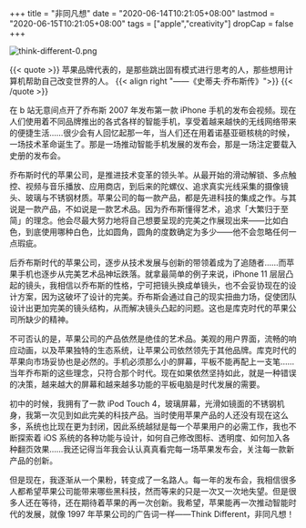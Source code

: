 +++
title = "非同凡想"
date = "2020-06-14T10:21:05+08:00"
lastmod = "2020-06-15T10:21:05+08:00"
tags = ["apple","creativity"]
dropCap = false
+++

![think-different-0.png](/images/think-different.png)

{{< quote >}}
苹果品牌代表的，是那些跳出固有模式进行思考的人，那些想用计算机帮助自己改变世界的人。
{{< align right "——《史蒂夫·乔布斯传》">}}
{{< /quote >}}

在 b 站无意间点开了乔布斯 2007 年发布第一款 iPhone 手机的发布会视频。现在人们使用着不同品牌推出的各式各样的智能手机，享受着越来越快的无线网络带来的便捷生活……很少会有人回忆起那一年，当人们还在用着诺基亚砸核桃的时候，一场技术革命诞生了。那是一场推动智能手机发展的发布会，那是一场注定要载入史册的发布会。

乔布斯时代的苹果公司，是推进技术变革的领头羊。从最开始的滑动解锁、多点触控、视频与音乐播放、应用商店，到后来的陀螺仪、追求真实光线采集的摄像镜头、玻璃与不锈钢材质。苹果公司的每一款产品，都是先进科技的集成之作。与其说是一款产品，不如说是一款艺术品。因为乔布斯懂得艺术，追求「大繁归于至简」的理念。他会尽最大努力地将自己想要呈现的完美之作展现出来——比如白色，到底使用哪种白色，比如圆角，圆角的度数确定为多少——他不会忽略任何一点瑕疵。

后乔布斯时代的苹果公司，逐步从技术发展与创新的带领着成为了追随者……而苹果手机也逐步从完美艺术品神坛跌落。就拿最简单的例子来说，iPhone 11 层层凸起的镜头，我相信以乔布斯的性格，宁可把镜头换成单镜头，也不会妥协现在的设计方案，因为这破坏了设计的完美。乔布斯会通过自己的现实扭曲力场，促使团队设计出更加完美的镜头结构，从而解决镜头凸起的问题。这也是库克时代的苹果公司所缺少的精神。

不可否认的是，苹果公司的产品依然是绝佳的艺术品。美观的用户界面，流畅的响应动画，以及苹果独特的生态系统，让苹果公司依然领先于其他品牌。库克时代的苹果向市场妥协也是必然的。手机必须那么小的屏幕，平板不能再配上一支笔……当年乔布斯的这些理念，只符合那个时代。现在如果依然坚持如此，就是一种错误的决策，越来越大的屏幕和越来越多功能的平板电脑是时代发展的需要。

初中的时候，我拥有了一款 iPod Touch 4，玻璃屏幕，光滑如镜面的不锈钢机身，我第一次见到如此完美的科技产品。当时使用苹果产品的人还没有现在这么多，系统也比现在更为封闭，因此系统越狱是每一个苹果用户的必需工作，我也不断探索着 iOS 系统的各种功能与设计，如何自己修改图标、透明度、如何加入各种翻页效果……我还记得当年我会认认真真看完每一场苹果发布会，关注每一款新产品的创新。

但是现在，我逐渐从一个果粉，转变成了一名路人。每一年的发布会，我相信很多人都希望苹果公司能带来哪些黑科技，然而等来的只是一次又一次地失望。但是很多人还在等待，还在期待着苹果的再一次创新。我希望，苹果能再一次推动智能时代的发展，就像 1997 年苹果公司的广告词一样——Think Different，非同凡想！